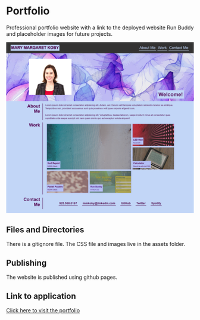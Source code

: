 # Portfolio
Professional portfolio website with a link to the deployed website Run Buddy and placeholder images for future projects.

![Screenshot](./assets/images/Portfolio-screenshot.png)

## Files and Directories
There is a gitignore file. The CSS file and images live in the assets folder.

## Publishing
The website is published using github pages.

## Link to application
[Click here to visit the portfolio](https://mymy-4242.github.io/portfolio-challenge2/)
